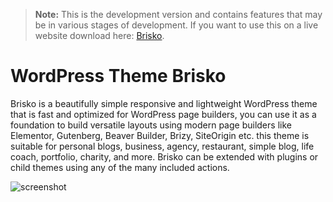 > **Note:** This is the development version and contains features that may be in various stages of development. If you want to use this on a live website download here: [Brisko](https://wordpress.org/themes/brisko/).


# WordPress Theme Brisko
Brisko is a beautifully simple responsive and lightweight WordPress theme that is fast and optimized for WordPress page builders, you can use it as a foundation to build versatile layouts using modern page builders like Elementor, Gutenberg, Beaver Builder, Brizy, SiteOrigin etc. this theme is suitable for personal blogs, business, agency, restaurant, simple blog, life coach, portfolio, charity, and more. Brisko can be extended with plugins or child themes using any of the many included actions.

![screenshot](https://user-images.githubusercontent.com/4777400/85940125-27509900-b8e0-11ea-8dfa-aaeca9fcdcfc.png)

